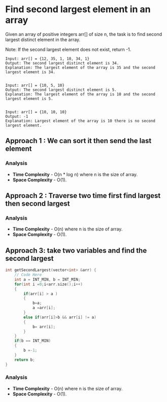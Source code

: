 # Find second largest element in an array

Given an array of positive integers arr[] of size n, the task is to find second largest distinct element in the array.

Note: If the second largest element does not exist, return -1.

```
Input: arr[] = {12, 35, 1, 10, 34, 1}
Output: The second largest distinct element is 34.
Explanation: The largest element of the array is 35 and the second largest element is 34.


Input: arr[] = {10, 5, 10}
Output: The second largest distinct element is 5.
Explanation: The largest element of the array is 10 and the second largest element is 5.


Input: arr[] = {10, 10, 10}
Output: -1
Explanation: Largest element of the array is 10 there is no second largest element.
```

## Approach 1 : We can sort it then send the last element

### Analysis
- **Time Complexity** - O(n * log n) where n is the size of array.
- **Space Complexity** - O(1).

## Approach 2 : Traverse two time first find largest then second largest
### Analysis
- **Time Complexity** - O(n) where n is the size of array.
- **Space Complexity** - O(1).

## Approach 3: take two variables and find the second largest 

```cpp
int getSecondLargest(vector<int> &arr) {
    // Code Here
    int a = INT_MIN, b = INT_MIN;
    for(int i =0;i<arr.size();i++)
    {
        if(arr[i] > a )
        {
            b=a;
            a =arr[i];
        }
        else if(arr[i]>b && arr[i] != a)
        {
            b= arr[i];
        }
    }
    if(b == INT_MIN)
    {
        b =-1;
    }
    return b;
}
```

### Analysis
- **Time Complexity** - O(n) where n is the size of array.
- **Space Complexity** - O(1).